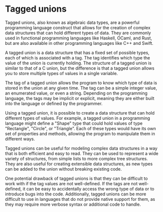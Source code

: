 # Tagged unions

Tagged unions, also known as algebraic data types, are a powerful programming language construct that allows for the creation of complex data structures that can hold different types of data. They are commonly used in functional programming languages like Haskell, OCaml, and Rust, but are also available in other programming languages like C++ and Swift.

A tagged union is a data structure that has a fixed set of possible types, each of which is associated with a tag. The tag identifies which type the value of the union is currently holding. The structure of a tagged union is similar to that of a C union, but the difference is that a tagged union allows you to store multiple types of values in a single variable.

The tag of a tagged union allows the program to know which type of data is stored in the union at any given time. The tag can be a simple integer value, an enumerated value, or even a string. Depending on the programming language, the tags may be implicit or explicit, meaning they are either built into the language or defined by the programmer.

Using a tagged union, it is possible to create a data structure that can hold different types of values. For example, a tagged union in a programming language might define a "Shape" type that could hold values of type "Rectangle", "Circle", or "Triangle". Each of these types would have its own set of properties and methods, allowing the program to manipulate them in different ways.

Tagged unions can be useful for modeling complex data structures in a way that is both efficient and easy to read. They can be used to represent a wide variety of structures, from simple lists to more complex tree structures. They are also useful for creating extensible data structures, as new types can be added to the union without breaking existing code.

One potential drawback of tagged unions is that they can be difficult to work with if the tag values are not well-defined. If the tags are not well-defined, it can be easy to accidentally access the wrong type of data or to introduce bugs into the code. Additionally, tagged unions can be more difficult to use in languages that do not provide native support for them, as they may require more verbose syntax or additional code to handle.
